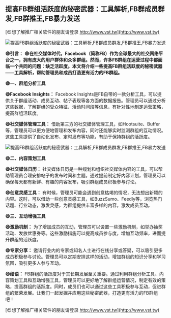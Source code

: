 ## **提高FB群组活跃度的秘密武器：工具解析,FB群成员群发,FB群推王,FB暴力发送**

[😍想了解推广相关软件的朋友请登录 http://www.vst.tw](http://www.vst.tw)

 <center><img src="https://vst.tw/MP4/tuiguang/png/4.png" alt="提高FB群组活跃度的秘密武器：工具解析,FB群成员群发,FB群推王,FB暴力发送"></center>

**😄引言：**
**😄在社交媒体时代，Facebook（简称FB）作为全球最大的社交网络平台之一，拥有庞大的用户群体和众多群组。然而，许多FB群组在运营过程中都面临一个共同的问题：缺乏活跃度。本文将介绍一些提高FB群组活跃度的秘密武器——工具解析，帮助管理员和成员打造更有活力的FB群组。**

**😄一、群组分析工具**

**😄Facebook Insights：**
Facebook Insights是FB自带的一款分析工具，可以提供关于群组活动、成员互动、帖子表现等各方面的数据报告。管理员可以通过分析这些数据，了解群组的受众特征、活动时间段等信息，有针对性地制定运营策略，提高群组活跃度。

**😄社交媒体管理工具：**
借助第三方的社交媒体管理工具，如Hootsuite、Buffer等，管理员可以更方便地管理和发布内容，同时还能够实时监测群组的互动情况。这些工具提供了自动化发布、定时发布等功能，有助于保持群组的活跃度。

 <center><img src="https://vst.tw/MP4/tuiguang/png/3.png" alt="提高FB群组活跃度的秘密武器：工具解析,FB群成员群发,FB群推王,FB暴力发送"></center>

**😄二、内容策划工具**

**😄社交媒体日历：**
社交媒体日历是一种规划和组织社交媒体内容的工具，可以帮助管理员合理安排帖子的发布时间和主题。通过提前制定好内容计划，管理员可以确保每天都有新鲜、有趣的内容发布，吸引群组成员积极参与讨论。

**😄创意灵感工具：**
有时候，管理员可能会遇到创意枯竭的情况，无法想出新颖的内容。这时，可以借助一些创意灵感工具，如BuzzSumo、Feedly等，浏览热门话题、行业动态，激发灵感，为群组提供丰富多样的内容，激发成员互动。

**😄三、互动增强工具**

**😄激励机制：**
为了增加成员的互动，管理员可以设置一些激励机制，如举办抽奖活动、发放优惠券等。这些激励措施可以提高成员参与度，增加互动频率，进而提升群组的活跃度。

**😄专家分享：**
邀请行业内的专家或知名人士进行在线分享或答疑，可以吸引更多成员积极参与讨论。管理员可以定期安排这样的活动，增加群组的知识分享和学习氛围，吸引更多人参与互动。

**😄结语：**
FB群组的活跃度对于其长期发展至关重要。通过利用群组分析工具、内容策划工具和互动增强工具，管理员可以更好地了解群组运营情况，制定有效的策略，提高群组的活跃度。同时，成员们也可以通过这些工具积极参与互动，促进群组的繁荣发展。让我们一起发掘并应用这些秘密武器，打造更有活力的FB群组吧！

[😍想了解推广相关软件的朋友请登录 http://www.vst.tw](http://www.vst.tw)



